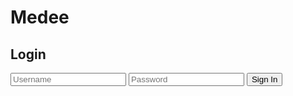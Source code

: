 # Medee<!DOCTYPE html>
<html>
<head>
	<meta charset="utf-8">
	<title>Login</title>
	<link rel="stylesheet" type="text/css" href="style1.css">
</head>
<body>
	<div class="signin">
		<form action="medee.html" method="post">
			<h2>Login</h2>
			</form>
			<input type="text" placeholder="Username" name="" value="">
			<input type="password" placeholder="Password" name="" value="">
			<button class="btn">Sign In</button>
		</form>
	</div>

</body>
</html>
